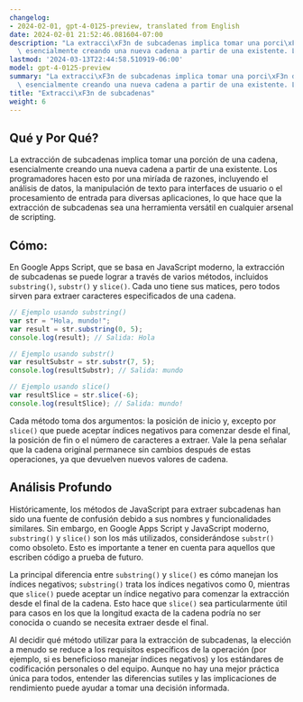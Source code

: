 ```yaml
---
changelog:
- 2024-02-01, gpt-4-0125-preview, translated from English
date: 2024-02-01 21:52:46.081604-07:00
description: "La extracci\xF3n de subcadenas implica tomar una porci\xF3n de una cadena,\
  \ esencialmente creando una nueva cadena a partir de una existente. Los programadores\u2026"
lastmod: '2024-03-13T22:44:58.510919-06:00'
model: gpt-4-0125-preview
summary: "La extracci\xF3n de subcadenas implica tomar una porci\xF3n de una cadena,\
  \ esencialmente creando una nueva cadena a partir de una existente. Los programadores\u2026"
title: "Extracci\xF3n de subcadenas"
weight: 6
---
```


## Qué y Por Qué?

La extracción de subcadenas implica tomar una porción de una cadena, esencialmente creando una nueva cadena a partir de una existente. Los programadores hacen esto por una miríada de razones, incluyendo el análisis de datos, la manipulación de texto para interfaces de usuario o el procesamiento de entrada para diversas aplicaciones, lo que hace que la extracción de subcadenas sea una herramienta versátil en cualquier arsenal de scripting.

## Cómo:

En Google Apps Script, que se basa en JavaScript moderno, la extracción de subcadenas se puede lograr a través de varios métodos, incluidos `substring()`, `substr()` y `slice()`. Cada uno tiene sus matices, pero todos sirven para extraer caracteres especificados de una cadena.

```javascript
// Ejemplo usando substring()
var str = "Hola, mundo!";
var result = str.substring(0, 5);
console.log(result); // Salida: Hola

// Ejemplo usando substr()
var resultSubstr = str.substr(7, 5);
console.log(resultSubstr); // Salida: mundo

// Ejemplo usando slice()
var resultSlice = str.slice(-6);
console.log(resultSlice); // Salida: mundo!
```

Cada método toma dos argumentos: la posición de inicio y, excepto por `slice()` que puede aceptar índices negativos para comenzar desde el final, la posición de fin o el número de caracteres a extraer. Vale la pena señalar que la cadena original permanece sin cambios después de estas operaciones, ya que devuelven nuevos valores de cadena.

## Análisis Profundo

Históricamente, los métodos de JavaScript para extraer subcadenas han sido una fuente de confusión debido a sus nombres y funcionalidades similares. Sin embargo, en Google Apps Script y JavaScript moderno, `substring()` y `slice()` son los más utilizados, considerándose `substr()` como obsoleto. Esto es importante a tener en cuenta para aquellos que escriben código a prueba de futuro.

La principal diferencia entre `substring()` y `slice()` es cómo manejan los índices negativos; `substring()` trata los índices negativos como 0, mientras que `slice()` puede aceptar un índice negativo para comenzar la extracción desde el final de la cadena. Esto hace que `slice()` sea particularmente útil para casos en los que la longitud exacta de la cadena podría no ser conocida o cuando se necesita extraer desde el final.

Al decidir qué método utilizar para la extracción de subcadenas, la elección a menudo se reduce a los requisitos específicos de la operación (por ejemplo, si es beneficioso manejar índices negativos) y los estándares de codificación personales o del equipo. Aunque no hay una mejor práctica única para todos, entender las diferencias sutiles y las implicaciones de rendimiento puede ayudar a tomar una decisión informada.
